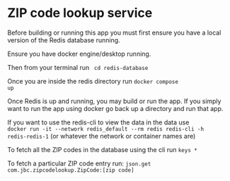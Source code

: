 <h1> ZIP code lookup service</h1>

Before building or running this app you must first ensure you have a local version of the Redis database running.

Ensure you have docker engine/desktop running. 

Then from your terminal run
<code> cd redis-database</code>

Once you are inside the redis directory run
<code>docker compose up</code>

Once Redis is up and running, you may build or run the app. If you simply want to run the app using docker go back up a directory and run that app. 
 
If you want to use the redis-cli to view the data in the data use  
<code>docker run -it  --network redis_default --rm redis redis-cli -h redis-redis-1</code>
(or whatever the network or container names are)

To fetch all the ZIP codes in the database using the cli run
<code>keys *</code>

To fetch a particular ZIP code entry run:
<code>json.get com.jbc.zipcodelookup.ZipCode:[zip code]</code>

